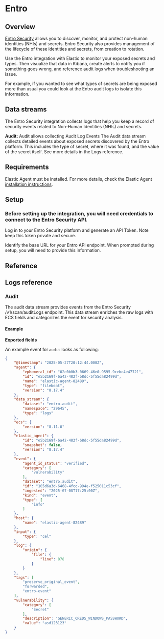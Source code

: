 # Entro

## Overview

[Entro Security](https://entro.security/) allows you to discover, monitor, and protect non-human identities (NHIs) and secrets. Entro Security also provides management of the lifecycle of these identities and secrets, from creation to rotation.

Use the Entro integration with Elastic to monitor your exposed secrets and types. Then visualize that data in Kibana, create alerts to notify you if something goes wrong, and reference audit logs when troubleshooting an issue.

For example, if you wanted to see what types of secrets are being exposed more than usual you could look at the Entro audit logs to isolate this information.

## Data streams
The Entro Security integration collects logs that help you keep a record of security events related to Non-Human Identities (NHIs) and secrets.

**Audit:** Audit allows collecting Audit Log Events
The Audit data stream collects detailed events about exposed secrets discovered by the Entro platform. This includes the type of secret, where it was found, and the value of the secret itself. See more details in the Logs reference.

## Requirements
Elastic Agent must be installed. For more details, check the Elastic Agent [installation instructions](docs-content://reference/fleet/install-elastic-agents.md).

## Setup

### Before setting up the integration, you will need credentials to connect to the Entro Security API.

Log in to your Entro Security platform and generate an API Token. Note keep this token private and secure.

Identify the base URL for your Entro API endpoint. When prompted during setup, you will need to provide this information.

## Reference

## Logs reference

### Audit

The audit data stream provides events from the Entro Security /v1/scan/auditLogs endpoint. This data stream enriches the raw logs with ECS fields and categorizes the event for security analysis.

#### Example

**Exported fields**

An example event for `audit` looks as following:

```json
{
    "@timestamp": "2025-05-27T20:12:44.000Z",
    "agent": {
        "ephemeral_id": "02e0b0b3-0669-46e0-9595-9cebc4e47721",
        "id": "e5b2169f-6a42-482f-b8dc-5f55da82499d",
        "name": "elastic-agent-82489",
        "type": "filebeat",
        "version": "8.17.4"
    },
    "data_stream": {
        "dataset": "entro.audit",
        "namespace": "29645",
        "type": "logs"
    },
    "ecs": {
        "version": "8.11.0"
    },
    "elastic_agent": {
        "id": "e5b2169f-6a42-482f-b8dc-5f55da82499d",
        "snapshot": false,
        "version": "8.17.4"
    },
    "event": {
        "agent_id_status": "verified",
        "category": [
            "vulnerability"
        ],
        "dataset": "entro.audit",
        "id": "105d6a3d-6468-4fcc-994e-f525011c53cf",
        "ingested": "2025-07-08T17:25:00Z",
        "kind": "event",
        "type": [
            "info"
        ]
    },
    "host": {
        "name": "elastic-agent-82489"
    },
    "input": {
        "type": "cel"
    },
    "log": {
        "origin": {
            "file": {
                "line": 878
            }
        }
    },
    "tags": [
        "preserve_original_event",
        "forwarded",
        "entro-event"
    ],
    "vulnerability": {
        "category": [
            "Secret"
        ],
        "description": "GENERIC_CREDS_WINDOWS_PASSWORD",
        "value": "asd123123"
    }
}
```
